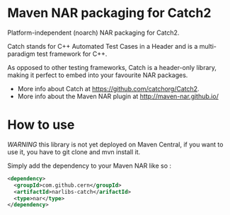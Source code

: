 # Maven NAR packaging for Catch2
Platform-independent (noarch) NAR packaging for Catch2.

Catch stands for C++ Automated Test Cases in a Header and is a multi-paradigm test framework for C++.

As opposed to other testing frameworks, Catch is a header-only library, making it perfect to embed into your favourite NAR packages.

* More info about Catch at https://github.com/catchorg/Catch2.
* More info about the Maven NAR plugin at http://maven-nar.github.io/


# How to use

*WARNING* this library is not yet deployed on Maven Central, if you want to use it, you have to git clone and mvn install it.

Simply add the dependency to your Maven NAR like so :

```xml
<dependency>
  <groupId>com.github.cern</groupId>
  <artifactId>narlibs-catch</arifactId>
  <type>nar</type>
</dependency>
```
